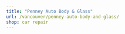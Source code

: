 ```yaml
---
title: "Penney Auto Body & Glass"
url: /vancouver/penney-auto-body-and-glass/
shop: car repair
---
```

